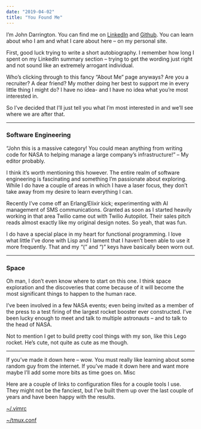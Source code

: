 ```yaml
---
date: "2019-04-02"
title: "You Found Me"
---
```


I’m John Darrington. You can find me on [LinkedIn](https://www.linkedin.com/in/johnwdarrington/) and [Github](https://github.com/dnoberon). You can learn about who I am and what I care about here – on my personal site.

First, good luck trying to write a short autobiography. I remember how long I spent on my LinkedIn summary section – trying to get the wording just right and not sound like an extremely arrogant individual.

Who’s clicking through to this fancy “About Me” page anyways? Are you a recruiter? A dear friend? My mother doing her best to support me in every little thing I might do? I have no idea- and I have no idea what you’re most interested in.

So I’ve decided that I’ll just tell you what I’m most interested in and we’ll see where we are after that.

-----
### Software Engineering

“John this is a massive category! You could mean anything from writing code for NASA to helping manage a large company’s infrastructure!” – My editor probably.

I think it’s worth mentioning this however. The entire realm of software engineering is fascinating and something I’m passionate about exploring. While I do have a couple of areas in which I have a laser focus, they don’t take away from my desire to learn everything I can.

Recently I’ve come off an Erlang/Elixir kick; experimenting with AI management of SMS communications. Granted as soon as I started heavily working in that area Twilio came out with Twilio Autopilot. Their sales pitch reads almost exactly like my original design notes. So yeah, that was fun.

I do have a special place in my heart for functional programming. I love what little I’ve done with Lisp and I lament that I haven’t been able to use it more frequently. That and my “(” and “)” keys have basically been worn out.

----
### Space

Oh man, I don’t even know where to start on this one. I think space exploration and the discoveries that come because of it will become the most significant things to happen to the human race.

I’ve been involved in a few NASA events; even being invited as a member of the press to a test firing of the largest rocket booster ever constructed. I’ve been lucky enough to meet and talk to multiple astronauts – and to talk to the head of NASA.

Not to mention I get to build pretty cool things with my son, like this Lego rocket.
He’s cute, not quite as cute as me though.

---- 

If you’ve made it down here – wow. You must really like learning about some random guy from the internet. If you’ve made it down here and want more maybe I’ll add some more bits as time goes on.
Misc

Here are a couple of links to configuration files for a couple tools I use. They might not be the fanciest, but I’ve built them up over the last couple of years and have been happy with the results.

[~/.vimrc](https://gist.github.com/DnOberon/2725276e7596274c04e306730a2b57c1)

[~/tmux.conf](https://gist.github.com/DnOberon/2725276e7596274c04e306730a2b57c1)

